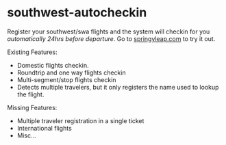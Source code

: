 # southwest-autocheckin
Register your southwest/swa flights and the system will checkin for you _automatically 24hrs before departure_.
Go to [springyleap.com](http://springyleap.com) to try it out.

Existing Features:
* Domestic flights checkin.
* Roundtrip and one way flights checkin
* Multi-segment/stop flights checkin
* Detects multiple travelers, but it only registers the name used to lookup the flight.

Missing Features:
* Multiple traveler registration in a single ticket
* International flights
* Misc...
